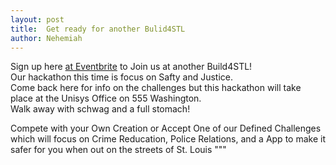 ```yaml
---
layout: post
title:  Get ready for another Bulid4STL
author: Nehemiah
---
```


 Sign up here [at Eventbrite](https://www.eventbrite.com/e/build-4-stl-tickets-27474971379?aff=erelexpmlt) to Join us at another Build4STL!  
 Our hackathon this time is focus on Safty and Justice.  
 Come back here for info on the challenges but this hackathon will take place at the Unisys Office on 555 Washington.  
 Walk away with schwag and a full stomach! 



Compete with your Own Creation or Accept One of our Defined Challenges 
which will focus on Crime Reducation, Police Relations, 
and a App to make it safer for you when out on the streets of St. Louis
"""
